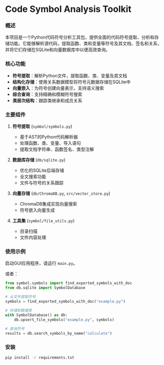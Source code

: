 # Code Symbol Analysis Toolkit

### 概述
本项目是一个Python代码符号分析工具包，提供全面的代码符号提取、分析和存储功能。它能够解析源代码，提取函数、类和变量等符号及其文档、签名和关系，并将它们存储在SQLite和向量数据库中以便高效查询。

### 核心功能
- **符号提取**：解析Python文件，提取函数、类、变量及其文档
- **结构化存储**：使用关系数据模型将符号元数据存储在SQLite中
- **向量嵌入**：为符号创建向量表示，支持语义搜索
- **综合查询**：支持精确和模糊符号搜索
- **类层次结构**：跟踪类继承和成员关系

### 主要组件
1. **符号提取** (`symbol/symbols.py`)
   - 基于AST的Python代码解析器
   - 处理函数、类、变量、导入语句
   - 提取文档字符串、函数签名、类型注解

2. **数据库存储** (`db/sqlite.py`)
   - 优化的SQLite后端存储
   - 全文搜索功能
   - 文件与符号的关系跟踪

3. **向量存储** (`db/ChromaDB.py`, `src/vector_store.py`)
   - ChromaDB集成实现向量搜索
   - 符号嵌入向量生成

4. **工具集** (`symbol/file_utils.py`)
   - 目录扫描
   - 文件内容处理

### 使用示例

启动GUI应用程序，请运行 `main.py`。

或者：

```python
from symbol.symbols import find_exported_symbols_with_doc
from db.sqlite import SymbolDatabase

# 从文件提取符号
symbols = find_exported_symbols_with_doc("example.py")

# 存储到数据库
with SymbolDatabase() as db:
    db.upsert_file_symbols("example.py", symbols)
    
# 查询符号
results = db.search_symbols_by_name("calculate")
```

### 安装
```bash
pip install -r requirements.txt
```

